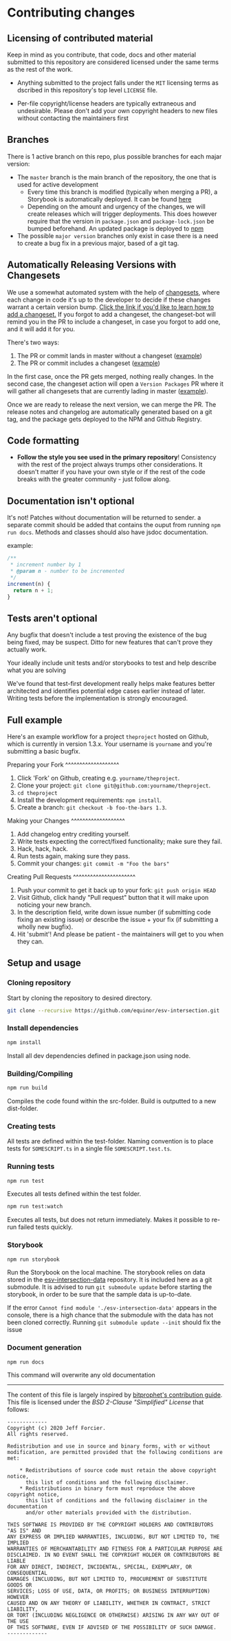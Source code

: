 # Contributing changes

## Licensing of contributed material

Keep in mind as you contribute, that code, docs and other material submitted to
this repository are considered licensed under the same terms as the rest of the work.

- Anything submitted to the project falls under the `MIT` licensing terms as dscribed in this repository's top level `LICENSE` file.

- Per-file copyright/license headers are typically extraneous and undesirable.
  Please don't add your own copyright headers to new files without contacting the maintainers first

## Branches

There is 1 active branch on this repo, plus possible branches for each majar version:

- The `master` branch is the main branch of the repository, the one that is used for active development
  - Every time this branch is modified (typically when merging a PR), a Storybook is automatically deployed. It can be found [here](https://equinor.github.io/esv-intersection/storybook/master)
  - Depending on the amount and urgency of the changes, we will create releases which will trigger deployments. This does however require that the version in `package.json` and `package-lock.json` be bumped beforehand. An updated package is deployed to [npm](https://www.npmjs.com/package/@equinor/esv-intersection)
- The possible `major version` branches only exist in case there is a need to create a bug fix in a previous major, based of a git tag.

## Automatically Releasing Versions with Changesets

We use a somewhat automated system with the help of [changesets](https://github.com/changesets/changesets), where each change in code it's up to the developer to decide if these changes warrant a certain
version bump. [Click the link if you'd like to learn how to add a changeset.](https://github.com/changesets/changesets/blob/main/docs/adding-a-changeset.md)
If you forgot to add a changeset, the changeset-bot will remind you in the PR to include a changeset, in case you forgot to add one, and it will add it for you.

There's two ways:

1. The PR or commit lands in master without a changeset ([example](https://github.com/equinor/esv-intersection/pull/640#issuecomment-1596336125))
2. The PR or commit includes a changeset ([example](https://github.com/equinor/esv-intersection/pull/630#issuecomment-1582989195))

In the first case, once the PR gets merged, nothing really changes.
In the second case, the changeset action will open a `Version Packages` PR where it will gather all changesets that are currently lading in master ([example](https://github.com/equinor/esv-intersection/pull/631)).

Once we are ready to release the next version, we can merge the PR. The release notes and changelog are automatically generated based on a git tag, and the package gets deployed to the NPM and Github Registry.

## Code formatting

- **Follow the style you see used in the primary repository**! Consistency with
  the rest of the project always trumps other considerations. It doesn't matter
  if you have your own style or if the rest of the code breaks with the greater
  community - just follow along.

## Documentation isn't optional

It's not! Patches without documentation will be returned to sender. a separate commit should be added that contains the ouput from running `npm run docs`. Methods and classes should also have jsdoc documentation.

example:

```javascript
/**
 * increment number by 1
 * @param n - number to be incremented
 */
increment(n) {
  return n + 1;
}
```

## Tests aren't optional

Any bugfix that doesn't include a test proving the existence of the bug being
fixed, may be suspect. Ditto for new features that can't prove they actually
work.

Your ideally include unit tests and/or storybooks to test and help describe what you are solving

We've found that test-first development really helps make features better
architected and identifies potential edge cases earlier instead of later.
Writing tests before the implementation is strongly encouraged.

## Full example

Here's an example workflow for a project `theproject` hosted on Github, which
is currently in version 1.3.x. Your username is `yourname` and you're
submitting a basic bugfix.

Preparing your Fork
^^^^^^^^^^^^^^^^^^^

1. Click 'Fork' on Github, creating e.g. `yourname/theproject`.
2. Clone your project: `git clone git@github.com:yourname/theproject`.
3. `cd theproject`
4. Install the development requirements: `npm install`.
5. Create a branch: `git checkout -b foo-the-bars 1.3`.

Making your Changes
^^^^^^^^^^^^^^^^^^^

1. Add changelog entry crediting yourself.
2. Write tests expecting the correct/fixed functionality; make sure they fail.
3. Hack, hack, hack.
4. Run tests again, making sure they pass.
5. Commit your changes: `git commit -m "Foo the bars"`

Creating Pull Requests
^^^^^^^^^^^^^^^^^^^^^^

1. Push your commit to get it back up to your fork: `git push origin HEAD`
2. Visit Github, click handy "Pull request" button that it will make upon
   noticing your new branch.
3. In the description field, write down issue number (if submitting code fixing
   an existing issue) or describe the issue + your fix (if submitting a wholly
   new bugfix).
4. Hit 'submit'! And please be patient - the maintainers will get to you when
   they can.

## Setup and usage

### Cloning repository

Start by cloning the repository to desired directory.

```bash
git clone --recursive https://github.com/equinor/esv-intersection.git
```

### Install dependencies

```bash
npm install
```

Install all dev dependencies defined in package.json using node.

### Building/Compiling

```bash
npm run build
```

Compiles the code found within the src-folder. Build is outputted to a new dist-folder.

### Creating tests

All tests are defined within the test-folder. Naming convention is to place tests for `SOMESCRIPT.ts` in a single file `SOMESCRIPT.test.ts`.

### Running tests

```bash
npm run test
```

Executes all tests defined within the test folder.

```bash
npm run test:watch
```

Executes all tests, but does not return immediately. Makes it possible to re-run failed tests quickly.

### Storybook

```bash
npm run storybook
```

Run the Storybook on the local machine. The storybook relies on data stored in the [esv-intersection-data](https://github.com/equinor/esv-intersection-data) repository. It is included here as a git submodule. It is advised to run `git submodule update` before starting the storybook, in order to be sure that the sample data is up-to-date.

If the error `Cannot find module './esv-intersection-data'` appears in the console, there is a high chance that the submodule with the data has not been cloned correctly. Running `git submodule update --init` should fix the issue

### Document generation

```
npm run docs
```

This command will overwrite any old documentation

---

The content of this file is largely inspired by [bitprophet's contribution guide](https://github.com/bitprophet/contribution-guide.org/blob/master/index.rst).
This file is licensed under the _BSD 2-Clause "Simplified" License_ that follows:

```
-------------
Copyright (c) 2020 Jeff Forcier.
All rights reserved.

Redistribution and use in source and binary forms, with or without
modification, are permitted provided that the following conditions are met:

    * Redistributions of source code must retain the above copyright notice,
      this list of conditions and the following disclaimer.
    * Redistributions in binary form must reproduce the above copyright notice,
      this list of conditions and the following disclaimer in the documentation
      and/or other materials provided with the distribution.

THIS SOFTWARE IS PROVIDED BY THE COPYRIGHT HOLDERS AND CONTRIBUTORS "AS IS" AND
ANY EXPRESS OR IMPLIED WARRANTIES, INCLUDING, BUT NOT LIMITED TO, THE IMPLIED
WARRANTIES OF MERCHANTABILITY AND FITNESS FOR A PARTICULAR PURPOSE ARE
DISCLAIMED. IN NO EVENT SHALL THE COPYRIGHT HOLDER OR CONTRIBUTORS BE LIABLE
FOR ANY DIRECT, INDIRECT, INCIDENTAL, SPECIAL, EXEMPLARY, OR CONSEQUENTIAL
DAMAGES (INCLUDING, BUT NOT LIMITED TO, PROCUREMENT OF SUBSTITUTE GOODS OR
SERVICES; LOSS OF USE, DATA, OR PROFITS; OR BUSINESS INTERRUPTION) HOWEVER
CAUSED AND ON ANY THEORY OF LIABILITY, WHETHER IN CONTRACT, STRICT LIABILITY,
OR TORT (INCLUDING NEGLIGENCE OR OTHERWISE) ARISING IN ANY WAY OUT OF THE USE
OF THIS SOFTWARE, EVEN IF ADVISED OF THE POSSIBILITY OF SUCH DAMAGE.
-------------
```

